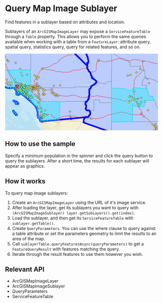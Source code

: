 # Query Map Image Sublayer

Find features in a sublayer based on attributes and location.

Sublayers of an `ArcGISMapImageLayer` may expose a `ServiceFeatureTable` through a `Table` property. This allows you to perform the same queries available when working with a table from a `FeatureLayer`: attribute query, spatial query, statistics query, query for related features, and so on.

![](QueryMapImageSublayer.png)

## How to use the sample

Specify a minimum population in the spinner and click the query button to query the sublayers. After a short time, the results for each sublayer will appear as graphics.

## How it works

To query map image sublayers:

1.  Create an `ArcGISMapImageLayer` using the URL of it's image service.
2.  After loading the layer, get its sublayers you want to query with `(ArcGISMapImageSublayer) layer.getSubLayers().get(index)`.
3.  Load the sublayer, and then get its `ServiceFeatureTable` with `sublayer.getTable()`.
4.  Create `QueryParameters`. You can use the where clause to query against a table attribute or set the parameters geometry to limit the results to an area of the map.
5.  Call `sublayerTable.queryFeaturesAsync(queryParameters)` to get a `FeatureQueryResult` with features matching the query.
6.  Iterate through the result features to use them however you wish.

## Relevant API

*   ArcGISMapImageLayer
*   ArcGISMapImageSublayer
*   QueryParameters
*   ServiceFeatureTable
